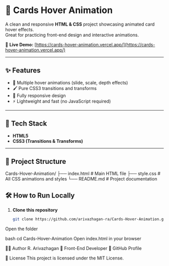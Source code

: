 # 🎴 Cards Hover Animation

A clean and responsive **HTML & CSS** project showcasing animated card hover effects.  
Great for practicing front-end design and interactive animations.

🔗 **Live Demo:** [https://cards-hover-animation.vercel.app/](https://cards-hover-animation.vercel.app/)

---

## ✨ Features

- 🎨 Multiple hover animations (slide, scale, depth effects)
- 🖌️ Pure CSS3 transitions and transforms
- 📱 Fully responsive design
- ⚡ Lightweight and fast (no JavaScript required)

---

## 🚀 Tech Stack

- **HTML5**
- **CSS3 (Transitions & Transforms)**

---

## 📂 Project Structure

Cards-Hover-Animation/
├── index.html # Main HTML file
├── style.css # All CSS animations and styles
└── README.md # Project documentation



## 🛠 How to Run Locally

1. **Clone this repository**
   ```bash
   git clone https://github.com/arivazhagan-ra/Cards-Hover-Animation.git
Open the folder

bash
cd Cards-Hover-Animation
Open index.html in your browser



👨‍💻 Author
R. Arivazhagan
📍 Front-End Developer
🔗 GitHub Profile

📄 License
This project is licensed under the MIT License.



